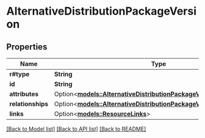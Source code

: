 # AlternativeDistributionPackageVersion

## Properties

Name | Type | Description | Notes
------------ | ------------- | ------------- | -------------
**r#type** | **String** |  | 
**id** | **String** |  | 
**attributes** | Option<[**models::AlternativeDistributionPackageVersionAttributes**](AlternativeDistributionPackageVersion_attributes.md)> |  | [optional]
**relationships** | Option<[**models::AlternativeDistributionPackageVersionRelationships**](AlternativeDistributionPackageVersion_relationships.md)> |  | [optional]
**links** | Option<[**models::ResourceLinks**](ResourceLinks.md)> |  | [optional]

[[Back to Model list]](../README.md#documentation-for-models) [[Back to API list]](../README.md#documentation-for-api-endpoints) [[Back to README]](../README.md)


